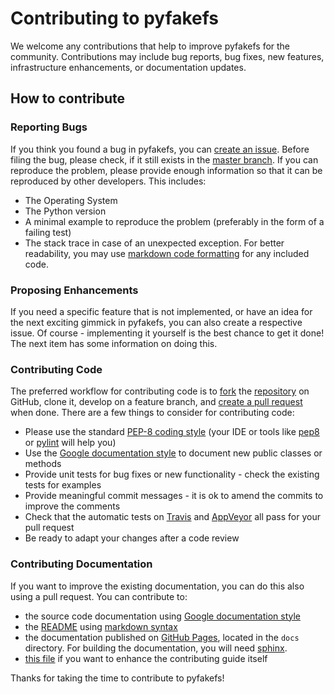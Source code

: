 
# Contributing to pyfakefs

We welcome any contributions that help to improve pyfakefs for the community.
Contributions may include bug reports, bug fixes, new features, infrastructure enhancements, or 
documentation updates.

## How to contribute

### Reporting Bugs

If you think you found a bug in pyfakefs, you can [create an issue](https://help.github.com/articles/creating-an-issue/).
Before filing the bug, please check, if it still exists in the [master branch](https://github.com/jmcgeheeiv/pyfakefs). 
If you can reproduce the problem, please provide enough information so that it can be reproduced by other developers.
This includes:
  * The Operating System
  * The Python version
  * A minimal example to reproduce the problem (preferably in the form of a failing test)
  * The stack trace in case of an unexpected exception.
For better readability, you may use [markdown code formatting](https://help.github.com/articles/creating-and-highlighting-code-blocks/) for any included code.

### Proposing Enhancements

If you need a specific feature that is not implemented, or have an idea for the next 
exciting gimmick in pyfakefs, you can also create a respective issue. 
Of course - implementing it yourself is the best chance to get it done! 
The next item has some information on doing this.

### Contributing Code

The preferred workflow for contributing code is to 
[fork](https://help.github.com/articles/fork-a-repo/) the [repository](https://github.com/jmcgeheeiv/pyfakefs) on GitHub, clone it, 
develop on a feature branch, and [create a pull request](https://help.github.com/articles/creating-a-pull-request-from-a-fork) when done.
There are a few things to consider for contributing code:
  * Please use the standard [PEP-8 coding style](https://www.python.org/dev/peps/pep-0008/) 
  (your IDE or tools like [pep8](https://pypi.python.org/pypi/pep8) or [pylint](https://pypi.python.org/pypi/pylint) will help you)
  * Use the [Google documentation style](https://google.github.io/styleguide/pyguide.html) to document new public classes or methods
  * Provide unit tests for bug fixes or new functionality - check the existing tests for examples
  * Provide meaningful commit messages - it is ok to amend the commits to improve the comments
  * Check that the automatic tests on [Travis](https://travis-ci.org/jmcgeheeiv/pyfakefs) 
  and [AppVeyor](https://ci.appveyor.com/project/jmcgeheeiv/pyfakefs) all pass for your pull request
  * Be ready to adapt your changes after a code review 
  
### Contributing Documentation

If you want to improve the existing documentation, you can do this also using a pull request.
You can contribute to:
  * the source code documentation using [Google documentation style](https://google.github.io/styleguide/pyguide.html) 
  * the [README](https://github.com/jmcgeheeiv/pyfakefs/blob/master/README.md) using [markdown syntax](https://help.github.com/articles/basic-writing-and-formatting-syntax/)
  * the documentation published on [GitHub Pages](http://jmcgeheeiv.github.io/pyfakefs/),
   located in the `docs` directory. 
  For building the documentation, you will need [sphinx](http://sphinx.pocoo.org/).
  * [this file](https://github.com/jmcgeheeiv/pyfakefs/blob/master/CONTRIBUTING.md) 
  if you want to enhance the contributing guide itself

Thanks for taking the time to contribute to pyfakefs!

